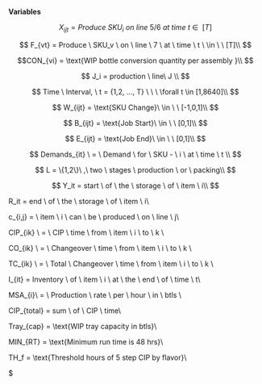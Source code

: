 **Variables**

$$ X_{ijt} = Produce \ SKU_i \ on \ line \ 5/6 \ at \ time \ t \ \in \ \ [T] $$

$$ F_{vt} = Produce \ SKU_v \ on \ line \ 7 \ at \ time \ t \ \in \ \ [T]\\ $$

$$CON_{vi} = \text{WIP bottle conversion quantity per assembly }\\ $$

$$ J_i = production \ line\ J \\ $$

$$ Time \ Interval, \ t = {1,2, ..., T} \ \ \ \forall t \in [1,8640]\\ $$

$$ W_{ijt} = \text{SKU Change}\ \in \ \ [-1,0,1]\\ $$

$$ B_{ijt} = \text{Job Start}\ \in \ \ [0,1]\\ $$

$$ E_{ijt} = \text{Job End}\ \in \ \ [0,1]\\ $$

$$ Demands_{it} \ = \ Demand \ for \ SKU - \ i \ at \ time \ t \\ $$

$$ L = \{1,2\}\ ,\ two \ stages \ production \ or \ packing\\ $$

$$ Y_it = start \ of \ the \ storage \ of \ item \ i\\ $$

R_it = end \ of \ the \ storage \ of \ item \ i\\

c_{i,j} = \ item \ i \ can \ be \ produced \ on \ line \ j\\

CIP_{ik} \ = \ CIP \ time \ from \ item \ i \ to \ k \\

CO_{ik} \ = \ Changeover \ time \ from \ item \ i \ to \ k \\

TC_{ik} \ = \ Total \ Changeover \ time \ from \ item \ i \ to \ k \\

I_{it} = Inventory \ of \ item \ i \ at \ the \ end \ of \ time \ t\\

MSA_{i}\ = \ Production \ rate \ per \ hour \ in \ btls \\

CIP_{total} = sum \ of \ CIP \ time\\

Tray_{cap} = \text{WIP tray capacity in btls}\\

MIN_{RT} = \text{Minimum run time is 48 hrs}\\

TH_f = \text{Threshold hours of 5 step CIP by flavor}\\

$
